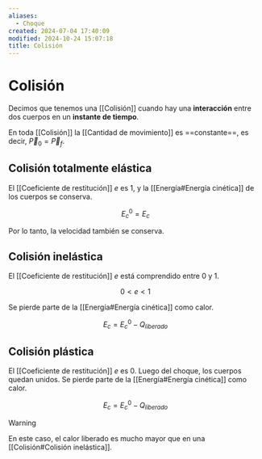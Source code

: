 ```yaml
---
aliases:
  - Choque
created: 2024-07-04 17:40:09
modified: 2024-10-24 15:07:18
title: Colisión
---
```


# Colisión

Decimos que tenemos una [[Colisión]] cuando hay una **interacción** entre dos cuerpos en un **instante de tiempo**.

En toda [[Colisión]] la [[Cantidad de movimiento]] es ==constante==, es decir, $\overrightarrow{P}_0 = \overrightarrow{P}_f$.

## Colisión totalmente elástica

El [[Coeficiente de restitución]] $e$ es $1$, y la [[Energía#Energía cinética]] de los cuerpos se conserva.

$$
E_c^0 = E_c
$$

Por lo tanto, la velocidad también se conserva.

## Colisión inelástica

El [[Coeficiente de restitución]] $e$ está comprendido entre $0$ y $1$.

$$
0 < e < 1
$$

Se pierde parte de la [[Energía#Energía cinética]] como calor.

$$
E_c = E_c^0 - Q_{liberado}
$$

## Colisión plástica

El [[Coeficiente de restitución]] $e$ es $0$. Luego del choque, los cuerpos quedan unidos. Se pierde parte de la [[Energía#Energía cinética]] como calor.

$$
E_c = E_c^0 - Q_{liberado}
$$

> [!warning]
> En este caso, el calor liberado es mucho mayor que en una [[Colisión#Colisión inelástica]].
